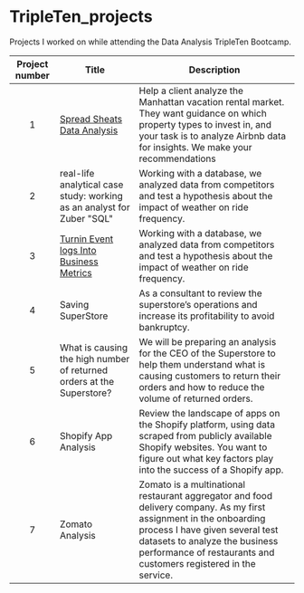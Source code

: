 # TripleTen_projects 
Projects I worked on while attending the Data Analysis TripleTen Bootcamp.


| Project number | Title | Description |
| :-----------: | ----------- |----------- |
| 1 | [Spread Sheats Data Analysis](https://github.com/AngelaMlombana/Tripleten_Projects-/tree/main/1.%20Spread%20Sheets%20Data%20Analysis)| Help a client analyze the Manhattan vacation rental market. They want guidance on which property types to invest in, and your task is to analyze Airbnb data for insights. We make your recommendations|
| 2 | real-life analytical case study: working as an analyst for Zuber "SQL"| Working with a database, we analyzed data from competitors and test a hypothesis about the impact of weather on ride frequency. |
| 3 | [Turnin Event logs Into Business Metrics](https://github.com/AngelaMlombana/Tripleten_Projects-/tree/main/3.Turning%20event%20logs%20into%20business%20metrics)| Working with a database, we analyzed data from competitors and test a hypothesis about the impact of weather on ride frequency. |
| 4 | Saving SuperStore | As a consultant to review the superstore’s operations and increase its profitability to avoid bankruptcy.|
| 5 | What is causing the high number of returned orders at the Superstore?  |We will be preparing an analysis for the CEO of the Superstore to help them understand what is causing customers to return their orders and how to reduce the volume of returned orders.|
| 6 | Shopify App Analysis |Review the landscape of apps on the Shopify platform, using data scraped from publicly available Shopify websites. You want to figure out what key factors play into the success of a Shopify app.|
| 7 | Zomato Analysis |Zomato is a multinational restaurant aggregator and food delivery company. As my first assignment in the onboarding process I have given several test datasets to analyze the business performance of restaurants and customers registered in the service. |
